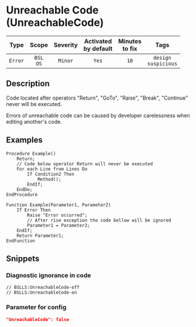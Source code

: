 # Unreachable Code (UnreachableCode)

|  Type   |        Scope        | Severity |    Activated<br>by default    |    Minutes<br>to fix    |              Tags              |
|:-------:|:-------------------:|:--------:|:-----------------------------:|:-----------------------:|:------------------------------:|
| `Error` |    `BSL`<br>`OS`    | `Minor`  |             `Yes`             |          `10`           |    `design`<br>`suspicious`    |

<!-- Блоки выше заполняются автоматически, не трогать -->
## Description

Code located after operators "Return", "GoTo", "Raise", "Break", "Continue" never will be executed.

Errors of unreachable code can be caused by developer carelessness when editing another's code.

## Examples

```bsl
Procedure Example()
    Return;
    // Code below operator Return will never be executed
    For each Line from Lines Do
        If Condition2 Then
            Method();
        EndIf;
    EndDo;
EndProcedure
```

```bsl
Function Example(Parameter1, Parameter2)
    If Error Then
        Raise "Error occurred";
        // After rise exception the code bellow will be ignored
        Parameter1 = Parameter2;
    EndIf; 
    Return Parameter1;
EndFunction
```

## Snippets

<!-- Блоки ниже заполняются автоматически, не трогать -->
### Diagnostic ignorance in code

```bsl
// BSLLS:UnreachableCode-off
// BSLLS:UnreachableCode-on
```

### Parameter for config

```json
"UnreachableCode": false
```
